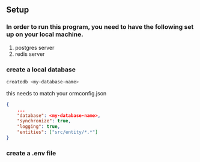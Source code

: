 ## Setup

### In order to run this program, you need to have the following set up on your local machine.

1. postgres server
2. redis server

### create a local database
```sh
createdb <my-database-name>
```

this needs to match your ormconfig.json

```json
{
    ...
    "database": <my-database-name>,
    "synchronize": true,
    "logging": true,
    "entities": ["src/entity/*.*"]
}
```

### create a .env file

